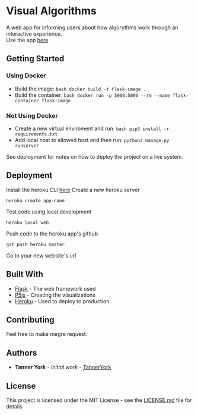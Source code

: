 # Visual Algorithms

A web app for informing users about how algorythms work through an interactive experience. <br>
Use the app [here](https://visual-algorithms.herokuapp.com/)

## Getting Started

### Using Docker
* Build the image: ```bash docker build -t flask-image . ```
* Build the container: ```bash docker run -p 5000:5000 --rm --name flask-container flask-image ```

### Not Using Docker
* Create a new virtual enviroment and run: ```bash pip3 install -r requirements.txt``` <br>
* Add local host to allowed host and then run: ```python3 manage.py runserver``` <br>

See deployment for notes on how to deploy the project on a live system.

## Deployment

Install the heroku CLI [here](https://devcenter.heroku.com/articles/heroku-cli)
Create a new heroku server
```
heroku create app-name
```
Test code using local development
```
heroku local web
```
Push code to the heroku app's github
```
git push heroku master
```
Go to your new website's url

## Built With

* [Flask](http://flask.palletsprojects.com/en/1.1.x/) - The web framework used
* [P5js](https://p5js.org/) - Creating the visualizations
* [Heroku](https://devcenter.heroku.com/) - Used to deploy to production

## Contributing

Feel free to make megre request.

## Authors

* **Tanner York** - *Initial work* - [TannerYork](https://github.com/TannerYork)

## License

This project is licensed under the MIT License - see the [LICENSE.md](LICENSE.md) file for details
